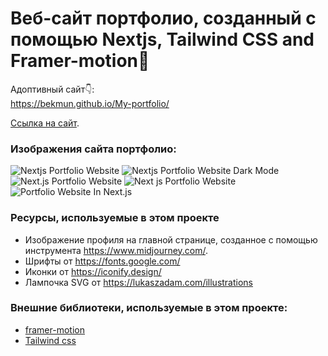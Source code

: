 # Веб-сайт портфолио, созданный с помощью Nextjs, Tailwind CSS and Framer-motion🌟

Адоптивный сайт👇: <br />
https://bekmun.github.io/My-portfolio/ <br />

[Ссылка на сайт](https://bekmun.github.io/My-portfolio/).

### Изображения сайта портфолио:

![Nextjs Portfolio Website](https://github.com/codebucks27/Next.js-Developer-Portfolio-Starter-Code/blob/main/website%20images/home-light-desktop.png)
![Nextjs Portfolio Website Dark Mode](https://github.com/codebucks27/Next.js-Developer-Portfolio-Starter-Code/blob/main/website%20images/home-dark-desktop.png)
![Next.js Portfolio Website](https://github.com/codebucks27/Next.js-Developer-Portfolio-Starter-Code/blob/main/website%20images/about-light-desktop.png)
![Next js Portfolio Website](https://github.com/codebucks27/Next.js-Developer-Portfolio-Starter-Code/blob/main/website%20images/projects-dark-desktop.png)
![Portfolio Website In Next.js](https://github.com/codebucks27/Next.js-Developer-Portfolio-Starter-Code/blob/main/website%20images/articles-light-desktop.png)

### Ресурсы, используемые в этом проекте

- Изображение профиля на главной странице, созданное с помощью инструмента https://www.midjourney.com/.
- Шрифты от https://fonts.google.com/ <br />
- Иконки от https://iconify.design/ <br />
- Лампочка SVG от https://lukaszadam.com/illustrations <br />

### Внешние библиотеки, используемые в этом проекте:

- [framer-motion](https://www.framer.com/motion/) <br />
- [Tailwind css](https://tailwindcss.com/) <br />
